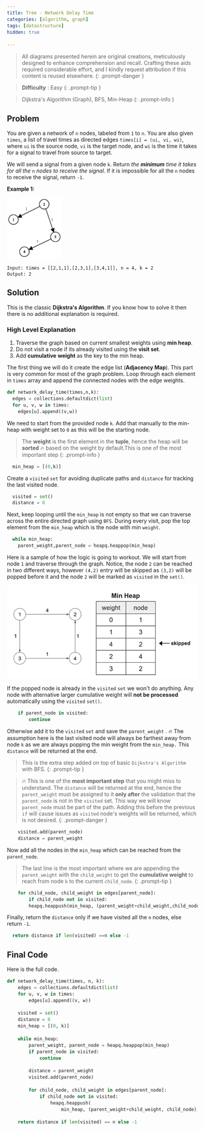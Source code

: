 ```yaml
---
title: Tree - Network Delay Time
categories: [algorithm, graph]
tags: [datastructure]
hidden: true

---
```


> All diagrams presented herein are original creations, meticulously designed to enhance comprehension and recall. Crafting these aids required considerable effort, and I kindly request attribution if this content is reused elsewhere.
{: .prompt-danger }

> **Difficulty** :  Easy
{: .prompt-tip }

> Dijkstra's Algorithm (Graph), BFS, Min-Heap
{: .prompt-info }

## Problem

You are given a network of `n` nodes, labeled from `1` to `n`. You are also given `times`, a list of travel times as directed edges `times[i] = (ui, vi, wi)`, where `ui` is the source node, `vi` is the target node, and `wi` is the time it takes for a signal to travel from source to target.

We will send a signal from a given node `k`. Return *the **minimum** time it takes for all the* `n` *nodes to receive the signal*. If it is impossible for all the `n` nodes to receive the signal, return `-1`.

**Example 1:**

<img src="../assets/img/931_example_1.png" alt="addtwonumber1" style="zoom:67%;" />

```
Input: times = [[2,1,1],[2,3,1],[3,4,1]], n = 4, k = 2
Output: 2
```

## Solution

This is the classic **Dijkstra's Algorithm**. If you know how to solve it then there is no additional explanation is required. 

### High Level Explanation

1.	Traverse the graph based on current smallest weights using **min heap**.
2.	Do not visit a node if its already visited using the **visit set**.
3.	Add **cumulative** **weight** as the key to the min heap.

The first thing we will do it create the edge list (**Adjacency Map**). This part is very common for most of the graph problem. Loop through each element in `times` array and append the connected nodes with the edge weights.

```python
def network_delay_time(times,n,k):
  edges = collections.defaultdict(list)
  for u, v, w in times:
    edges[u].append((v,w))
```

We need to start from the provided node `k`. Add that manually to the min-heap with weight set to `0` as this will be the starting node. 

> The **weight** is the first element in the **tuple**, hence the heap will be **sorted** :fire: based on the weight by default.This is one of the most important step
{: .prompt-info }

```python
  min_heap = [(0,k)]
```

Create a `visited` `set` for avoiding duplicate paths and `distance` for tracking the last visited node.

```python
  visited = set()
  distance = 0
```

Next, keep looping until the `min_heap` is not empty so that we can traverse across the entire directed graph using `BFS`. During every visit, pop the top element from the `min_heap` which is the node with min `weight`.

```python
  while min_heap:
    parent_weight,parent_node = heapq.heappop(min_heap)
```

Here is a sample of how the logic is going to workout. We will start from node `1` and traverse through the graph. Notice, the node `2` can be reached in two different ways, however `(4,2)` entry will be skipped as `(3,2)` will be popped before it and the node `2` will be marked as `visited` in the `set()`.

<img src="../assets/img/image-20240420213137677.png" alt="image-20240420213137677" style="zoom: 100%;" />

If the popped node is already in the `visited` `set` we won't do anything. Any node with alternative larger cumulative weight will **not be processed** automatically using the `visited` `set()`.

```python
    if parent_node in visited:
    	continue
```

Otherwise add it to the `visited` `set` and save the `parent_weight` . :fire: The assumption here is the last visited node will always be farthest away from node `k` as we are always popping the min weight from the `min_heap.` This `distance` will be returned at the end.

> This is the extra step added on top of basic `Dijkstra's Algorithm` with BFS.
{: .prompt-tip }

> :fire: This is one of the **most important step** that you might miss to understand. The `distance` will be returned at the end, hence the `parent_weight` must be assigned to it **only after** the validation that the `parent_node` is not in the `visited` set. This way we will know `parent_node` must be part of the path. Adding this before the previous `if` will cause issues as `visited` node's weights will be returned, which is not desired. 
{: .prompt-danger }

```python
    visited.add(parent_node)
    distance = parent_weight
```

Now add all the nodes in the `min_heap` which can be reached from the `parent_node`. 

> The last line is the most important where we are appending the `parent_weight` with the `child_weight` to get the **cumulative weight** to reach from node `k` to the current `child_node`.
{: .prompt-tip }

```python
    for child_node, child_weight in edges[parent_node]:
    	if child_node not in visited:
      	heapq.heappush(min_heap, (parent_weight+child_weight,child_node))
```

Finally, return the `distance` only if we have visited all the `n` nodes, else return `-1`.

```python
  return distance if len(visited) ==n else -1
```

## Final Code 

Here is the full code.

```python
def network_delay_time(times, n, k):
    edges = collections.defaultdict(list)
    for u, v, w in times:
        edges[u].append((v, w))

    visited = set()
    distance = 0
    min_heap = [(0, k)]

    while min_heap:
        parent_weight, parent_node = heapq.heappop(min_heap)
        if parent_node in visited:
            continue

        distance = parent_weight
        visited.add(parent_node)

        for child_node, child_weight in edges[parent_node]:
            if child_node not in visited:
                heapq.heappush(
                    min_heap, (parent_weight+child_weight, child_node))

    return distance if len(visited) == n else -1
```



